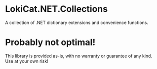 # LokiCat.NET.Collections

A collection of .NET dictionary extensions and convenience functions.

# Probably not optimal!

This library is provided as-is, with no warranty or guarantee of any kind. Use at your own risk!